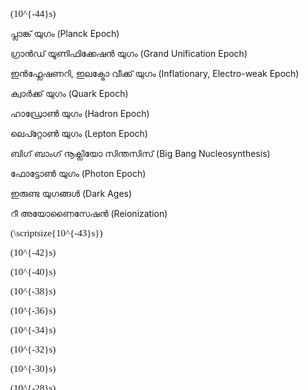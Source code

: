 
<svg viewBox="0 0 500 3300" style="margin-left:auto; margin-right:auto; display:block;">
  
  <line x1="250" y1="50" x2="250" y2="3250" style="stroke:black; stroke-width:3;" /> <!-- The main vertical line -->
  
  <line x1="240" y1="100" x2="260" y2="100" style="stroke:black; stroke-width:2;" />  <!-- Mark 1 with 10^-44 s-->
  <foreignObject x="270" y="85" width="100" height="100">
    <div xmlns="http://www.w3.org/1999/xhtml" style="font-family:Times; font-size:15px">
    \(10^{-44}s\)
    </div>
  </foreignObject>
  
  
  <line x1="200" y1="50" x2="220" y2="50" style="stroke:black; stroke-width:1;" /> <!-- Planck Epoch -->
  <line x1="200" y1="50" x2="200" y2="85" style="stroke:black; stroke-width:1;" />
  <text x="130" y="100" font-size="12px" fill="red">പ്ലാങ്ക് യുഗം </text>
  <text x="130" y="120" font-size="12px" fill="red">(Planck Epoch)</text>
  <line x1="200" y1="125" x2="200" y2="148" style="stroke:black; stroke-width:1;" />
  <line x1="200" y1="148" x2="220" y2="148" style="stroke:black; stroke-width:1;" />
  
  
  <line x1="200" y1="150" x2="220" y2="150" style="stroke:black; stroke-width:1;" /> <!-- Grand unification Epoch -->
  <line x1="200" y1="150" x2="200" y2="285" style="stroke:black; stroke-width:1;" />
  <text x="50" y="300" font-size="10px" fill="red">ഗ്രാന്‍ഡ്‌ യൂണിഫിക്കേഷന്‍ യുഗം</text>
  <text x="50" y="320" font-size="10px" fill="red">(Grand Unification Epoch)</text>
  <line x1="200" y1="325" x2="200" y2="498" style="stroke:black; stroke-width:1;" />
  <line x1="200" y1="498" x2="220" y2="498" style="stroke:black; stroke-width:1;" />
  
  
  <line x1="200" y1="500" x2="220" y2="500" style="stroke:black; stroke-width:1;" /><!--Inflationary, Electro-weak Epoch -->
  <line x1="200" y1="500" x2="200" y2="576" style="stroke:black; stroke-width:1;" />
  <text x="35" y="584" font-size="10px" fill="red">ഇന്‍ഫ്ലേഷണറി, ഇലക്ട്രോ വീക്ക് യുഗം</text>
  <text x="35" y="598" font-size="10px" fill="red">(Inflationary, Electro-weak Epoch)</text>
  <line x1="200" y1="600" x2="200" y2="700" style="stroke:black; stroke-width:1;" />
  <line x1="200" y1="700" x2="220" y2="700" style="stroke:black; stroke-width:1;" />
  
  
  <line x1="200" y1="1700" x2="220" y2="1700" style="stroke:black; stroke-width:1;" /><!--Quark Epoch -->
  <line x1="200" y1="1700" x2="200" y2="1880" style="stroke:black; stroke-width:1;" />
  <text x="130" y="1900" font-size="12px" fill="red">ക്വാര്‍ക്ക് യുഗം </text>
  <text x="130" y="1913" font-size="12px" fill="red">(Quark Epoch)</text>
  <line x1="200" y1="1925" x2="200" y2="1998" style="stroke:black; stroke-width:1;" />
  <line x1="200" y1="1998" x2="220" y2="1998" style="stroke:black; stroke-width:1;" />
  
  
  <line x1="200" y1="2000" x2="220" y2="2000" style="stroke:black; stroke-width:1;" /><!--Hadron Epoch -->
  <line x1="200" y1="2000" x2="200" y2="2145" style="stroke:black; stroke-width:1;" />
  <text x="130" y="2168" font-size="12px" fill="red">ഹാഡ്രോണ്‍ യുഗം </text>
  <text x="130" y="2184" font-size="12px" fill="red">(Hadron Epoch)</text>
   <line x1="200" y1="2190" x2="200" y2="2298" style="stroke:black; stroke-width:1;" />
   <line x1="200" y1="2298" x2="220" y2="2298" style="stroke:black; stroke-width:1;" />
   
   
   <line x1="200" y1="2300" x2="220" y2="2300" style="stroke:black; stroke-width:1;" /><!--Lepton Epoch -->
   <line x1="200" y1="2300" x2="200" y2="2315" style="stroke:black; stroke-width:1;" />
   <text x="130" y="2326" font-size="12px" fill="red">ലെപ്റ്റോണ്‍ യുഗം </text>
   <text x="130" y="2340" font-size="12px" fill="red">(Lepton Epoch)</text>
   <line x1="200" y1="2345" x2="200" y2="2348" style="stroke:black; stroke-width:1;" />
   <line x1="200" y1="2348" x2="220" y2="2348" style="stroke:black; stroke-width:1;"/>
   
   <line x1="200" y1="2350" x2="220" y2="2350" style="stroke:black; stroke-width:1;" /><!--Big Bang Nucleosynthesis -->
   <line x1="200" y1="2350" x2="200" y2="2388" style="stroke:black; stroke-width:1;" />
   <text x="50" y="2400" font-size="10px" fill="red">ബിഗ്‌ ബാംഗ്‌ നൂക്ലിയോ സിന്തസിസ് </text>
   <text x="50" y="2412" font-size="10px" fill="red">(Big Bang Nucleosynthesis)</text>
   <line x1="200" y1="2417" x2="200" y2="2448" style="stroke:black; stroke-width:1;" />
   <line x1="200" y1="2448" x2="220" y2="2448" style="stroke:black; stroke-width:1;"/>
   
   
   <line x1="200" y1="2450" x2="220" y2="2450" style="stroke:black; stroke-width:1;" /><!-- Photon Epoch -->
   <line x1="200" y1="2450" x2="200" y2="2688" style="stroke:black; stroke-width:1;" />
   <text x="130" y="2700" font-size="10px" fill="red">ഫോട്ടോണ്‍ യുഗം </text>
   <text x="130" y="2712" font-size="10px" fill="red">(Photon Epoch)</text>
   <line x1="200" y1="2717" x2="200" y2="2950" style="stroke:black; stroke-width:1;" />
   <line x1="200" y1="2948" x2="220" y2="2948" style="stroke:black; stroke-width:1;"/>
   
   
   <line x1="200" y1="2950" x2="220" y2="2950" style="stroke:black; stroke-width:1;" /><!-- Dark Ages -->
   <line x1="200" y1="2950" x2="200" y2="2988" style="stroke:black; stroke-width:1;" />
   <text x="130" y="3000" font-size="10px" fill="red">ഇരുണ്ട യുഗങ്ങള്‍ </text>
   <text x="130" y="3012" font-size="10px" fill="red">(Dark Ages)</text>
   <line x1="200" y1="3022" x2="200" y2="3048" style="stroke:black; stroke-width:1;" />
   <line x1="200" y1="3048" x2="220" y2="3048" style="stroke:black; stroke-width:1;"/>
   
   
   <line x1="200" y1="2950" x2="220" y2="2950" style="stroke:black; stroke-width:1;" /><!-- Reionization -->
   <line x1="200" y1="2950" x2="200" y2="2988" style="stroke:black; stroke-width:1;" />
   <text x="130" y="3000" font-size="10px" fill="red">റീ അയോണൈസേഷന്‍ </text>
   <text x="130" y="3012" font-size="10px" fill="red">(Reionization)</text>
   <line x1="200" y1="3022" x2="200" y2="3048" style="stroke:black; stroke-width:1;" />
   <line x1="200" y1="3048" x2="220" y2="3048" style="stroke:black; stroke-width:1;"/>
  
  
  
  <line x1="240" y1="150" x2="260" y2="150" style="stroke:black; stroke-width:1;" />  <!-- Mark 1.5 with 10^-43 s-->
  <foreignObject x="270" y="135" width="100" height="100">
    <div xmlns="http://www.w3.org/1999/xhtml" style="font-family:Times; font-size:15px">
    \(\scriptsize{10^{-43}s}\)
    </div>
  </foreignObject>
  
  
  <line x1="240" y1="200" x2="260" y2="200" style="stroke:black; stroke-width:2;" />  <!-- Mark 2 with 10^-42 s-->
  <foreignObject x="270" y="185" width="100" height="100">
    <div xmlns="http://www.w3.org/1999/xhtml" style="font-family:Times; font-size:15px">
    \(10^{-42}s\)
    </div>
  </foreignObject>
  
  
   <line x1="240" y1="300" x2="260" y2="300" style="stroke:black; stroke-width:2;" />  <!-- Mark 3 with 10^-40 s-->
   <foreignObject x="270" y="285" width="100" height="100">
    <div xmlns="http://www.w3.org/1999/xhtml" style="font-family:Times; font-size:15px">
    \(10^{-40}s\)
    </div>
  </foreignObject>
  
  
  
  <line x1="240" y1="400" x2="260" y2="400" style="stroke:black; stroke-width:2;" />  <!-- Mark 4 with 10^-38 s-->
   <foreignObject x="270" y="385" width="100" height="100">
    <div xmlns="http://www.w3.org/1999/xhtml" style="font-family:Times; font-size:15px">
    \(10^{-38}s\)
    </div>
  </foreignObject>
  
  
  
  <line x1="240" y1="500" x2="260" y2="500" style="stroke:black; stroke-width:2;" />  <!-- Mark 5 with 10^-36 s-->
   <foreignObject x="270" y="485" width="100" height="100">
    <div xmlns="http://www.w3.org/1999/xhtml" style="font-family:Times; font-size:15px">
    \(10^{-36}s\)
    </div>
  </foreignObject>
  
  
  
  <line x1="240" y1="600" x2="260" y2="600" style="stroke:black; stroke-width:2;" />  <!-- Mark 6 with 10^-34 s-->
   <foreignObject x="270" y="585" width="100" height="100">
    <div xmlns="http://www.w3.org/1999/xhtml" style="font-family:Times; font-size:15px">
    \(10^{-34}s\)
    </div>
  </foreignObject>
  
    
  <line x1="240" y1="700" x2="260" y2="700" style="stroke:black; stroke-width:2;" />  <!-- Mark 7 with 10^-32 s-->
   <foreignObject x="270" y="685" width="100" height="100">
    <div xmlns="http://www.w3.org/1999/xhtml" style="font-family:Times; font-size:15px">
    \(10^{-32}s\)
    </div>
  </foreignObject>
  
  
  <line x1="240" y1="800" x2="260" y2="800" style="stroke:black; stroke-width:2;" />  <!-- Mark 8 with 10^-30 s-->
   <foreignObject x="270" y="785" width="100" height="100">
    <div xmlns="http://www.w3.org/1999/xhtml" style="font-family:Times; font-size:15px">
    \(10^{-30}s\)
    </div>
  </foreignObject>
  
  
   <line x1="240" y1="900" x2="260" y2="900" style="stroke:black; stroke-width:2;" />  <!-- Mark 9 with 10^-28 s-->
   <foreignObject x="270" y="885" width="100" height="100">
    <div xmlns="http://www.w3.org/1999/xhtml" style="font-family:Times; font-size:15px">
    \(10^{-28}s\)
    </div>
  </foreignObject>
  
  
  <line x1="240" y1="1000" x2="260" y2="1000" style="stroke:black; stroke-width:2;" />  <!-- Mark 10 with 10^-26 s-->
   <foreignObject x="270" y="985" width="100" height="100">
    <div xmlns="http://www.w3.org/1999/xhtml" style="font-family:Times; font-size:15px">
    \(10^{-26}s\)
    </div>
  </foreignObject>
  
  
  <line x1="240" y1="1100" x2="260" y2="1100" style="stroke:black; stroke-width:2;" />  <!-- Mark 11 with 10^-24 s-->
   <foreignObject x="270" y="1085" width="100" height="100">
    <div xmlns="http://www.w3.org/1999/xhtml" style="font-family:Times; font-size:15px">
    \(10^{-24}s\)
    </div>
  </foreignObject>
  
  
  <line x1="240" y1="1200" x2="260" y2="1200" style="stroke:black; stroke-width:2;" />  <!-- Mark 12 with 10^-22 s-->
  <foreignObject x="270" y="1185" width="100" height="100">
    <div xmlns="http://www.w3.org/1999/xhtml" style="font-family:Times; font-size:15px">
    \(10^{-22}s\)
    </div>
  </foreignObject>
  
  
  <line x1="240" y1="1300" x2="260" y2="1300" style="stroke:black; stroke-width:2;" />  <!-- Mark 13 with 10^-20 s-->
  <foreignObject x="270" y="1285" width="100" height="100">
    <div xmlns="http://www.w3.org/1999/xhtml" style="font-family:Times; font-size:15px">
    \(10^{-20}s\)
    </div>
  </foreignObject>
  
 
  <line x1="240" y1="1400" x2="260" y2="1400" style="stroke:black; stroke-width:2;" />  <!-- Mark 14 with 10^-18 s-->
  <foreignObject x="270" y="1385" width="100" height="100">
    <div xmlns="http://www.w3.org/1999/xhtml" style="font-family:Times; font-size:15px">
    \(10^{-18}s\)
    </div>
  </foreignObject>
  
  
  <line x1="240" y1="1500" x2="260" y2="1500" style="stroke:black; stroke-width:2;" />  <!-- Mark 15 with 10^-16 s-->
  <foreignObject x="270" y="1485" width="100" height="100">
    <div xmlns="http://www.w3.org/1999/xhtml" style="font-family:Times; font-size:15px">
    \(10^{-16}s\)
    </div>
  </foreignObject>
  
  
  <line x1="240" y1="1600" x2="260" y2="1600" style="stroke:black; stroke-width:2;" />  <!-- Mark 16 with 10^-14 s-->
  <foreignObject x="270" y="1585" width="100" height="100">
    <div xmlns="http://www.w3.org/1999/xhtml" style="font-family:Times; font-size:15px">
    \(10^{-14}s\)
    </div>
  </foreignObject>
  
  
  <line x1="240" y1="1700" x2="260" y2="1700" style="stroke:black; stroke-width:2;" />  <!-- Mark 17 with 10^-12 s-->
  <foreignObject x="270" y="1685" width="100" height="100">
    <div xmlns="http://www.w3.org/1999/xhtml" style="font-family:Times; font-size:15px">
    \(10^{-12}s\)
    </div>
  </foreignObject>
  
  
  <line x1="240" y1="1800" x2="260" y2="1800" style="stroke:black; stroke-width:2;" />  <!-- Mark 18 with 10^-10 s-->
  <foreignObject x="270" y="1785" width="100" height="100">
    <div xmlns="http://www.w3.org/1999/xhtml" style="font-family:Times; font-size:15px">
    \(10^{-10}s\)
    </div>
  </foreignObject>
  

  <line x1="240" y1="1900" x2="260" y2="1900" style="stroke:black; stroke-width:2;" />  <!-- Mark 19 with 10^-8 s-->
  <foreignObject x="270" y="1885" width="100" height="100">
    <div xmlns="http://www.w3.org/1999/xhtml" style="font-family:Times; font-size:15px">
    \(10^{-8}s\)
    </div>
  </foreignObject>
  
  
  <line x1="240" y1="2000" x2="260" y2="2000" style="stroke:black; stroke-width:2;" />  <!-- Mark 20 with 10^-6 s-->
  <foreignObject x="270" y="1985" width="100" height="100">
    <div xmlns="http://www.w3.org/1999/xhtml" style="font-family:Times; font-size:15px">
    \(10^{-6}s\)
    </div>
  </foreignObject>
  
  
   <line x1="240" y1="2100" x2="260" y2="2100" style="stroke:black; stroke-width:2;" />  <!-- Mark 21 with 10^-4 s-->
  <foreignObject x="270" y="2085" width="100" height="100">
    <div xmlns="http://www.w3.org/1999/xhtml" style="font-family:Times; font-size:15px">
    \(10^{-4}s\)
    </div>
  </foreignObject>
  
  
  <line x1="240" y1="2200" x2="260" y2="2200" style="stroke:black; stroke-width:2;" />  <!-- Mark 22 with 10^-2 s-->
  <foreignObject x="270" y="2185" width="100" height="100">
    <div xmlns="http://www.w3.org/1999/xhtml" style="font-family:Times; font-size:15px">
    \(10^{-2}s\)
    </div>
  </foreignObject>
  
  
  <line x1="240" y1="2300" x2="260" y2="2300" style="stroke:black; stroke-width:2;" />  <!-- Mark 23 with 10^-0 s-->
  <foreignObject x="270" y="2285" width="200" height="100">
    <div xmlns="http://www.w3.org/1999/xhtml" style="font-family:Times; font-size:15px">
    \(10^{-0}s\) (1 second)
    </div>
  </foreignObject>
  
  
  
  <circle cx="250" cy="2300" r="5" fill="red" /> 
  <line x1="250" y1="2300" x2="280" y2="2320" style="stroke:black; stroke-width:2;" /> 
  <text x="285" y="2320" font-size="10px" fill="red">ന്യൂട്രിനോ ഡീ കപ്ലിംഗ്</text>
  <text x="285" y="2332" font-size="10px" fill="red">(Neutrino Decoupling)</text>
  
  
  <line x1="240" y1="2350" x2="260" y2="2350" style="stroke:black; stroke-width:1;" />  <!-- Mark 23.5 with 10^1 s-->
  <foreignObject x="270" y="2330" width="100" height="100">
    <div xmlns="http://www.w3.org/1999/xhtml" style="font-family:Times; font-size:15px">
    \(\scriptsize{10^{1}s} (10 seconds)\)
    </div>
  </foreignObject>

  
  <line x1="240" y1="2400" x2="260" y2="2400" style="stroke:black; stroke-width:2;" />  <!-- Mark 24 with 10^2 s-->
  <foreignObject x="270" y="2385" width="100" height="100">
    <div xmlns="http://www.w3.org/1999/xhtml" style="font-family:Times; font-size:15px">
    \(10^{2}s\)
    </div>
  </foreignObject>
  
  
  <line x1="240" y1="2450" x2="260" y2="2450" style="stroke:black; stroke-width:1;" />  <!-- Mark 24.5 with 10^3 s-->
  <foreignObject x="270" y="2430" width="100" height="100">
    <div xmlns="http://www.w3.org/1999/xhtml" style="font-family:Times; font-size:15px">
    \(\scriptsize{10^2}\)
    </div>
  </foreignObject>
  
  
  <line x1="240" y1="2500" x2="260" y2="2500" style="stroke:black; stroke-width:2;" />  <!-- Mark 25 with 10^4 s-->
  <foreignObject x="270" y="2485" width="100" height="100">
    <div xmlns="http://www.w3.org/1999/xhtml" style="font-family:Times; font-size:15px">
    \(10^{4}s\)
    </div>
  </foreignObject>
  
  
  <line x1="240" y1="2600" x2="260" y2="2600" style="stroke:black; stroke-width:2;" />  <!-- Mark 26 with 10^6 s-->
  <foreignObject x="270" y="2585" width="100" height="100">
    <div xmlns="http://www.w3.org/1999/xhtml" style="font-family:Times; font-size:15px">
    \(10^{6}s\)
    </div>
  </foreignObject>
  
  
  <line x1="240" y1="2700" x2="260" y2="2700" style="stroke:black; stroke-width:2;" />  <!-- Mark 27 with 10^8 s-->
  <foreignObject x="270" y="2685" width="100" height="100">
    <div xmlns="http://www.w3.org/1999/xhtml" style="font-family:Times; font-size:15px">
    \(10^{8}s\)
    </div>
  </foreignObject>
  
  
  <line x1="240" y1="2800" x2="260" y2="2800" style="stroke:black; stroke-width:2;" />  <!-- Mark 28 with 10^10 s-->
  <foreignObject x="270" y="2785" width="100" height="100">
    <div xmlns="http://www.w3.org/1999/xhtml" style="font-family:Times; font-size:15px">
    \(10^{10}s\)
    </div>
  </foreignObject>
  
  
  <line x1="240" y1="2900" x2="260" y2="2900" style="stroke:black; stroke-width:2;" />  <!-- Mark 29 with 10^12 s-->
  <foreignObject x="270" y="2885" width="100" height="100">
    <div xmlns="http://www.w3.org/1999/xhtml" style="font-family:Times; font-size:15px">
    \(10^{12}s\)
    </div>
  </foreignObject>
  
  <line x1="240" y1="2950" x2="260" y2="2950" style="stroke:black; stroke-width:1;" />  <!-- Mark 29.5 with 1.2 x 10^13 s-->
  <foreignObject x="270" y="2930" width="100" height="100">
    <div xmlns="http://www.w3.org/1999/xhtml" style="font-family:Times; font-size:15px">
    \(\scriptsize{1.2 * 10^{13}} (380,000 years)\)
    </div>
  </foreignObject>
  
  <circle cx="250" cy="2950" r="5" fill="red" /> 
  <line x1="250" y1="2950" x2="280" y2="2967" style="stroke:black; stroke-width:2;" /> 
  <text x="285" y="2970" font-size="10px" fill="red">റീ കോംബിനേഷന്‍ </text>
  <text x="285" y="2982" font-size="10px" fill="red">(Recombination)</text>
  
  
  <line x1="240" y1="3000" x2="260" y2="3000" style="stroke:black; stroke-width:2;" />  <!-- Mark 30 with 10^14 s-->
  <foreignObject x="270" y="2985" width="100" height="100">
    <div xmlns="http://www.w3.org/1999/xhtml" style="font-family:Times; font-size:15px">
    \(10^{14}s\)
    </div>
  </foreignObject>
  
  <line x1="240" y1="3050" x2="260" y2="3050" style="stroke:black; stroke-width:1;" />  <!-- Mark 30.5 with 10^15 s-->
  <foreignObject x="270" y="3030" width="100" height="100">
    <div xmlns="http://www.w3.org/1999/xhtml" style="font-family:Times; font-size:15px">
    \(\scriptsize{10^{15}}\)
    </div>
  </foreignObject>
  
  
  <line x1="240" y1="3100" x2="260" y2="3100" style="stroke:black; stroke-width:2;" />  <!-- Mark 31 with 10^16 s-->
  <foreignObject x="270" y="3085" width="100" height="100">
    <div xmlns="http://www.w3.org/1999/xhtml" style="font-family:Times; font-size:15px">
    \(10^{16}s\)
    </div>
  </foreignObject>
  
  <line x1="240" y1="3150" x2="260" y2="3150" style="stroke:black; stroke-width:1;" />  <!-- Mark 31.5 with 10^17 s-->
  <foreignObject x="270" y="3135" width="100" height="100">
    <div xmlns="http://www.w3.org/1999/xhtml" style="font-family:Times; font-size:15px">
    \(\scriptsize{10^{17}s}\)
    </div>
  </foreignObject>
  <line x1="315" y1="3150" x2="380" y2="3150" style="stroke:black; stroke-width:2;" /> <text x="385" y="3155" fill="red">ഇന്ന്(TODAY)</text>
  
  
</svg>
